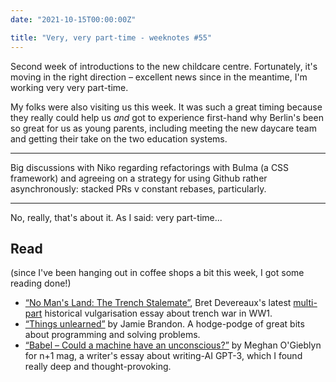 ```yaml
---
date: "2021-10-15T00:00:00Z"

title: "Very, very part-time - weeknotes #55"
---
```


Second week of introductions to the new childcare centre. Fortunately, it's moving in the right direction – excellent news since in the meantime, I'm working very very part-time.

My folks were also visiting us this week. It was such a great timing because they really could help us _and_ got to experience first-hand why Berlin's been so great for us as young parents, including meeting the new daycare team and getting their take on the two education systems.

---

Big discussions with Niko regarding refactorings with Bulma (a CSS framework) and agreeing on a strategy for using Github rather asynchronously: stacked PRs v constant rebases, particularly.

---

No, really, that's about it. As I said: very part-time...

## Read

(since I've been hanging out in coffee shops a bit this week, I got some reading done!)

- [“No Man's Land: The Trench Stalemate”](https://acoup.blog/2021/09/17/collections-no-mans-land-part-i-the-trench-stalemate/), Bret Devereaux's latest [multi-part](https://acoup.blog/2021/09/24/collections-no-mans-land-part-ii-breaking-the-stalemate/) historical vulgarisation essay about trench war in WW1.
- [“Things unlearned”](https://scattered-thoughts.net/writing/things-unlearned) by Jamie Brandon. A hodge-podge of great bits about programming and solving problems.
- [“Babel – Could a machine have an unconscious?”](https://www.nplusonemag.com/issue-40/essays/babel-4/) by Meghan O'Gieblyn for n+1 mag, a writer's essay about writing-AI GPT-3, which I found really deep and thought-provoking.
